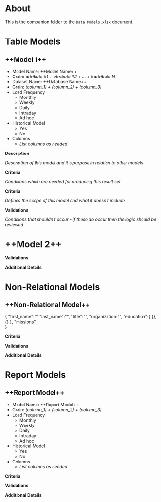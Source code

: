 # About

This is the companion folder to the `Data Models.xlsx` document.

# Table Models

## ++Model 1++

- Model Name: ++Model Name++
- Grain: *attribute #1 + attribute #2 + ... + #attribute N*
- Dataset Name: ++Database Name++
- Grain: *(column_1) + (column_2) + (column_3)*
- Load Frequency
  - Monthly
  - Weekly
  - Daily
  - Intraday
  - Ad hoc
- Historical Model
  - Yes
  - No
- Columns
  - *List columns as needed*

__Description__

*Description of this model and it's purpose in relation to other models*

__Criteria__

*Conditions which are needed for producing this result set*

__Criteria__

*Defines the scope of this model and what it doesn't include*

__Validations__

*Conditions that shouldn't occur - if these do occur then the logic should be reviewed*

# ++Model 2++

__Validations__

__Additional Details__

# Non-Relational Models

## ++Non-Relational Model++

{
	"first_name":""
	"last_name":"",
	"title":"",
	"organization:"",
	"education":{
			{},
			{}
		},
	"missions"	
}

__Criteria__

__Validations__

__Additional Details__

# Report Models

## ++Report Model++

- Model Name: ++Report Model++
- Grain: *(column_1) + (column_2) + (column_3)*
- Load Frequency
  - Monthly
  - Weekly
  - Daily
  - Intraday
  - Ad hoc
- Historical Model
  - Yes
  - No
- Columns
  - *List columns as needed*

__Criteria__

__Validations__

__Additional Details__
